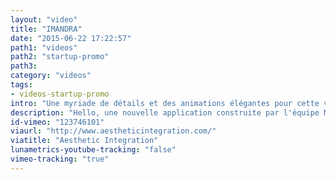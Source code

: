 ```yaml
---
layout: "video"
title: "IMANDRA"
date: "2015-06-22 17:22:57"
path1: "videos"
path2: "startup-promo"
path3:
category: "videos"
tags:
- videos-startup-promo
intro: "Une myriade de détails et des animations élégantes pour cette vidéo de démo d'une app pour les pros de Wall Street."
description: "Hello, une nouvelle application construite par l'équipe Messenger."
id-vimeo: "123746101"
viaurl: "http://www.aestheticintegration.com/"
viatitle: "Aesthetic Integration"
lunametrics-youtube-tracking: "false"
vimeo-tracking: "true"
---
```

